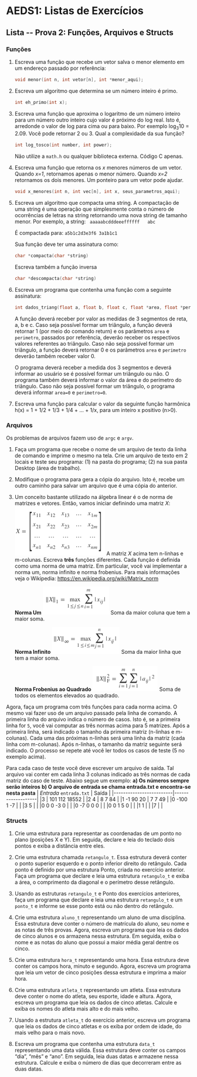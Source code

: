 # AEDS1: Listas de Exercícios

## Lista -- Prova 2: Funções, Arquivos e Structs

### Funções

1. Escreva uma função que recebe um vetor salva o menor elemento em um
   endereço passado por referência:
   ```c
   void menor(int n, int vetor[n], int *menor_aqui);
   ```

1. Escreva um algoritmo que determina se um número inteiro é primo.
   ```c
   int eh_primo(int x);
   ```

1. Escreva uma função que aproxima o logaritmo de um número inteiro para um
   número outro inteiro cujo valor é próximo do log real. Isto é, arredonde o
   valor de log para cima ou para baixo. Por exemplo log<sub>3</sub>10 = 2.09.
   Você pode retornar 2 ou 3. Qual a complexidade da sua função?
   ```c
   int log_tosco(int number, int power);
   ```
   Não utilize a `math.h` ou qualquer biblioteca externa. Código C apenas.

1. Escreva uma função que retorna os *x* menores números de um vetor. Quando
   *x=1*, retornamos apenas o menor número. Quando *x=2* retornamos os dois
   menores. Um ponteiro para um vetor pode ajudar.
   ```c
   void x_menores(int n, int vec[n], int x, seus_parametros_aqui);
   ```

1. Escreva um algoritmo que compacta uma string. A compactação de uma string
   é uma operação que simplesmente conta o número de ocorrências de letras na
   string retornando uma nova string de tamanho menor. Por exemplo, a string:
   ``` aaaaabcdddeeeffffff   abc```

   É compactada para:
   ```a5b1c2d3e3f6 3a1b1c1```

   Sua função deve ter uma assinatura como:
   ```c
   char *compacta(char *string)
   ```

   Escreva também a função inversa
   ```c
   char *descompacta(char *string)
   ```

1. Escreva um programa que contenha uma função com a seguinte assinatura:
   ```c
   int dados_triang(float a, float b, float c, float *area, float *perímetro);
   ```

   A função deverá receber por valor as medidas de 3 segmentos de reta, a, b e
   c.  Caso seja possível formar um triângulo, a função deverá retornar 1 (por
   meio do comando return) e os parâmetros `area` e `perimetro`, passados por
   referência, deverão receber os respectivos valores referentes ao triângulo.
   Caso não seja possível formar um triângulo, a função deverá retornar 0 e os
   parâmetros `area` e `perimetro` deverão também receber valor 0.

   O programa deverá receber a medida dos 3 segmentos e deverá informar ao
   usuário se é possível formar um triângulo ou não. O programa também deverá
   informar o valor da área e do perímetro do triângulo. Caso não seja possível
   formar um triângulo, o programa deverá informar `area=0` e `perimetro=0`.

1. Escreva uma função para calcular o valor da seguinte função harmônica
   h(x) = 1 + 1/2 + 1/3 + 1/4 + ... + 1/x, para um inteiro x positivo (n>0).

### Arquivos

Os problemas de arquivos fazem uso de `argc` e `argv`.

1. Faça um programa que recebe o nome de um arquivo de texto da linha de comando
   e imprime o mesmo na tela. Crie um arquivo de texto em 2 locais e teste seu
   programa: (1) na pasta do programa; (2) na sua pasta Desktop (área de trabalho).
1. Modifique o programa para gera a cópia do arquivo. Isto é, recebe um outro caminho
   para salvar um arquivo que é uma cópia do anterior.
1. Um conceito bastante utilizado na álgebra linear é o de norma de matrizes e
   vetores. Então, vamos iniciar definindo uma matriz *X*:
   ![Matriz](matriz.png)
   A matriz *X* acima tem n-linhas e m-colunas. Escreva **três**
   funções diferentes. Cada função é definida como uma norma de uma matriz.
   Em particular, você vai implementar a norma um, norma infinito e norma
   frobenius. 
   Para mais informações veja o Wikipedia:
   https://en.wikipedia.org/wiki/Matrix_norm

   **Norma Um**
   ![Norma1](normaum.png)
   Soma da maior coluna que tem a maior soma.

   **Norma Infinito**
   ![NormaInf](normainf.png)
   Soma da maior linha que tem a maior soma.

   **Norma Frobenius ao Quadrado**
   ![NormaFro](normfro.png)
   Soma de todos os elementos elevados ao quadrado.

  Agora, faça um programa com três funções para cada norma acima. O mesmo vai
  fazer uso de um arquivo passado pela linha de comando. A primeira linha do
  arquivo indica o número de casos. Isto é, se a primeira linha for `5`, você vai
  computar as três normas acima para 5 matrizes. Após a primeira linha, será
  indicado o tamanho da primeira matriz (n-linhas e m-colunas). Cada uma das
  próximas n-linhas será uma linha da matriz (cada linha com m-colunas). Após
  n-linhas, o tamanho da matriz seguinte será indicado. O processo se repete até
  você ler todos os casos de teste (5 no exemplo acima).

  Para cada caso de teste você deve escrever um arquivo de saída. Tal arquivo vai
  conter em cada linha 3 colunas indicado as três normas de cada matriz do caso de
  teste. Abaixo segue um exemplo:
  **a) Os números sempre serão inteiros**
  **b) O arquivo de entrada se chama entrada.txt e encontra-se nesta pasta**
  | *Entrada* `entrada.txt` | Saída             |
  |-------------------------|-------------------|
  |3                        | 101 112  18552    |
  |2 4                      | 8 7 84            |
  |1 -1 90 20               | 7 7 49            |
  |0 -100 1 -7              |                   |
  |3 5                      |                   |
  |0 0 0 -3 0               |                   |
  |0 -7 0 0 0               |                   |
  |0 0 1 5 0                |                   |
  |1 1                      |                   |
  |7                        |                   |


### Structs

1. Crie uma estrutura para representar as coordenadas de um ponto no plano
   (posições X e Y). Em seguida, declare e leia do teclado dois pontos e exiba
   a distância entre eles.

1. Crie uma estrutura chamada `retangulo_t`. Essa estrutura deverá conter o
   ponto superior esquerdo e o ponto inferior direito do retângulo. Cada ponto
   é definido por uma estrutura Ponto, criada no exercício anterior. Faça um
   programa que declare e leia uma estrutura `retangulo_t` e exiba a área, o
   comprimento da diagonal e o perímetro desse retângulo.

1. Usando as estruturas `retangulo_t` e Ponto dos exercícios anteriores, faça
   um programa que declare e leia uma estrutura `retangulo_t` e um `ponto_t` e
   informe se esse ponto está ou não dentro do retângulo.

1. Crie uma estrutura `aluno_t` representando um aluno de uma disciplina. Essa
   estrutura deve conter o número de matrícula do aluno, seu nome e as notas de
   três provas. Agora, escreva um programa que leia os dados de cinco alunos e
   os armazena nessa estrutura. Em seguida, exiba o nome e as notas do aluno
   que possui a maior média geral dentre os cinco.

1. Crie uma estrutura `hora_t` representando uma hora. Essa estrutura deve
   conter os campos hora, minuto e segundo. Agora, escreva um programa que leia
   um vetor de cinco posições dessa estrutura e imprima a maior hora.

1. Crie uma estrutura `atleta_t` representando um atleta. Essa estrutura deve
   conter o nome do atleta, seu esporte, idade e altura. Agora, escreva um
   programa que leia os dados de cinco atletas.  Calcule e exiba os nomes do
   atleta mais alto e do mais velho.

1. Usando a estrutura `atleta_t` do exercício anterior, escreva um programa que
   leia os dados de cinco atletas e os exiba por ordem de idade, do mais velho
   para o mais novo.

1. Escreva um programa que contenha uma estrutura `data_t` representando uma
   data válida. Essa estrutura deve conter os campos “dia”, “mês” e “ano”. Em
   seguida, leia duas datas e armazene nessa estrutura. Calcule e exiba o
   número de dias que decorreram entre as duas datas.
